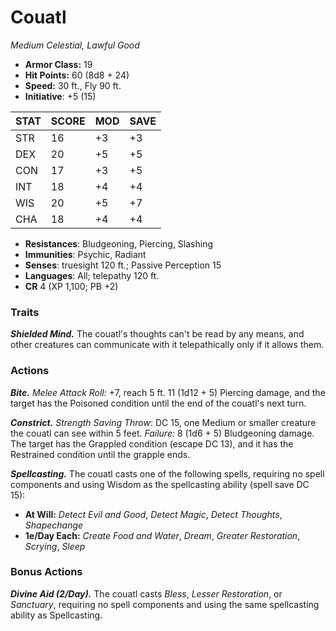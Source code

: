 # Couatl

*Medium Celestial, Lawful Good*

- **Armor Class:** 19
- **Hit Points:** 60 (8d8 + 24)
- **Speed:** 30 ft., Fly 90 ft.
- **Initiative**: +5 (15)

|STAT|SCORE|MOD|SAVE|
| --- | --- | --- | ---- |
| STR | 16 | +3 | +3 |
| DEX | 20 | +5 | +5 |
| CON | 17 | +3 | +5 |
| INT | 18 | +4 | +4 |
| WIS | 20 | +5 | +7 |
| CHA | 18 | +4 | +4 |

- **Resistances**: Bludgeoning, Piercing, Slashing
- **Immunities**: Psychic, Radiant
- **Senses**: truesight 120 ft.; Passive Perception 15
- **Languages**: All; telepathy 120 ft.
- **CR** 4 (XP 1,100; PB +2)

### Traits

***Shielded Mind.*** The couatl's thoughts can't be read by any means, and other creatures can communicate with it telepathically only if it allows them.


### Actions

***Bite.*** *Melee Attack Roll:* +7, reach 5 ft. 11 (1d12 + 5) Piercing damage, and the target has the Poisoned condition until the end of the couatl's next turn.

***Constrict.*** *Strength Saving Throw*: DC 15, one Medium or smaller creature the couatl can see within 5 feet. *Failure:*  8 (1d6 + 5) Bludgeoning damage. The target has the Grappled condition (escape DC 13), and it has the Restrained condition until the grapple ends.

***Spellcasting.*** The couatl casts one of the following spells, requiring no spell components and using Wisdom as the spellcasting ability (spell save DC 15):

- **At Will:** *Detect Evil and Good*, *Detect Magic*, *Detect Thoughts*, *Shapechange*
- **1e/Day Each:** *Create Food and Water*, *Dream*, *Greater Restoration*, *Scrying*, *Sleep*

### Bonus Actions

***Divine Aid (2/Day).*** The couatl casts *Bless*, *Lesser Restoration*, or *Sanctuary*, requiring no spell components and using the same spellcasting ability as Spellcasting.
